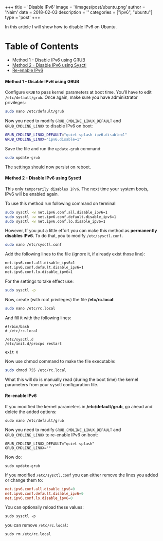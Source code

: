 +++
title = 'Disable IPv6'
image = '/images/post/ubuntu.png'
author = 'Naim'
date = 2018-02-03
description = ''
categories = ["ipv6", "ubuntu"]
type = 'post'
+++

In this article I will show how to disable IPv6 on Ubuntu.

Table of Contents
=================

* [Method 1 \- Disable IPv6 using GRUB](#method-1---disable-ipv6-using-grub)
* [Method 2 \- Disable IPv6 using Sysctl](#method-2---disable-ipv6-using-sysctl)
* [Re\-enable IPv6](#re-enable-ipv6)


#### Method 1 - Disable IPv6 using GRUB

Configure `GRUB` to pass kernel parameters at boot time. You’ll have to edit `/etc/default/grub`. Once again, make sure you have administrator privileges:

```bash
sudo nano /etc/default/grub
```

Now you need to modify `GRUB_CMDLINE_LINUX_DEFAULT` and `GRUB_CMDLINE_LINUX` to disable IPv6 on boot:

```bash
GRUB_CMDLINE_LINUX_DEFAULT="quiet splash ipv6.disable=1"
GRUB_CMDLINE_LINUX="ipv6.disable=1"
```

Save the file and run the `update-grub` command:

```bash
sudo update-grub
```

The settings should now persist on reboot.





#### Method 2 - Disable IPv6 using Sysctl

This only `temporarily disables IPv6`. The next time your system boots, IPv6 will be enabled again.

To use this method run following command on terminal

```bash
sudo sysctl -w net.ipv6.conf.all.disable_ipv6=1
sudo sysctl -w net.ipv6.conf.default.disable_ipv6=1
sudo sysctl -w net.ipv6.conf.lo.disable_ipv6=1
```



However, If you put a little effort you can make this method as **permanently disables IPv6**. To do that, you to modify `/etc/sysctl.conf`.

```bash
sudo nano /etc/sysctl.conf
```

Add the following lines to the file (ignore it, if already exist those line):

```bash
net.ipv6.conf.all.disable_ipv6=1
net.ipv6.conf.default.disable_ipv6=1
net.ipv6.conf.lo.disable_ipv6=1
```

For the settings to take effect use:

```bash
sudo sysctl -p
```

Now, create (with root privileges) the file **/etc/rc.local** 

```bash
sudo nano /etc/rc.local
```

And fill it with the following lines:

```
#!/bin/bash
# /etc/rc.local

/etc/sysctl.d
/etc/init.d/procps restart

exit 0
```

Now use chmod command to make the file executable:

```bash
sudo chmod 755 /etc/rc.local
```

What this will do is manually read (during the boot time) the kernel parameters from your sysctl configuration file.





#### Re-enable IPv6

If you modified the kernel parameters in **/etc/default/grub**, go ahead and delete the added options:

```
sudo nano /etc/default/grub
```

Now you need to modify `GRUB_CMDLINE_LINUX_DEFAULT` and `GRUB_CMDLINE_LINUX` to re-enable IPv6 on boot:

```grub
GRUB_CMDLINE_LINUX_DEFAULT="quiet splash"
GRUB_CMDLINE_LINUX=""
```

Now do:

```
sudo update-grub
```


If you modified `/etc/sysctl.conf` you can either remove the lines you added or change them to:

```conf
net.ipv6.conf.all.disable_ipv6=0
net.ipv6.conf.default.disable_ipv6=0
net.ipv6.conf.lo.disable_ipv6=0
```

You can optionally reload these values:

```
sudo sysctl -p
```

you can remove `/etc/rc.local`:

```
sudo rm /etc/rc.local
```

